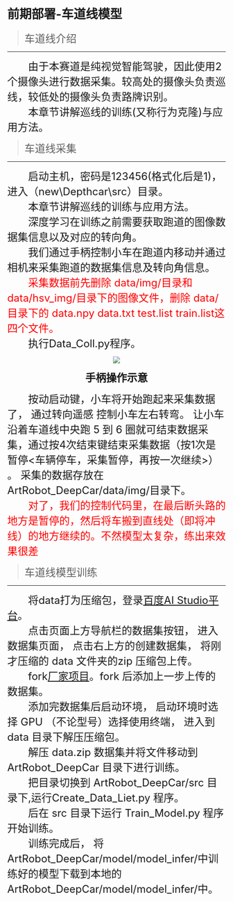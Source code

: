 # 前期部署-车道线模型

> <font size=5>车道线介绍</font>

---

<font size=5>&emsp;&emsp;由于本赛道是纯视觉智能驾驶，因此使用2个摄像头进行数据采集。较高处的摄像头负责巡线，较低处的摄像头负责路牌识别。\
&emsp;&emsp;本章节讲解巡线的训练(又称行为克隆)与应用方法。\
</font>

> <font size=5>车道线采集</font>

---

<font size=5>&emsp;&emsp;启动主机，密码是123456(格式化后是1)，进入（new\Depthcar\src）目录。\
&emsp;&emsp;本章节讲解巡线的训练与应用方法。\
&emsp;&emsp;深度学习在训练之前需要获取跑道的图像数据集信息以及对应的转向角。\
&emsp;&emsp;我们通过手柄控制小车在跑道内移动并通过相机来采集跑道的数据集信息及转向角信息。\
<font color=red>&emsp;&emsp;采集数据前先删除 data/img/目录和 data/hsv_img/目录下的图像文件，删除 data/目录下的 data.npy data.txt test.list train.list这四个文件。</font>\
&emsp;&emsp;执行Data_Coll.py程序。\
</font>

<div style="text-align:center;">  
    <img src="/img/handle.png" style="display:inline-block;">  
</div>

<font size=5><center>__手柄操作示意__</center></font>

<font size=5>&emsp;&emsp;按动启动键，小车将开始跑起来采集数据了， 通过转向遥感 控制小车左右转弯。 让小车沿着车道线中央跑 5 到 6 圈就可结束数据采集，通过按4次结束键结束采集数据（按1次是暂停<车辆停车，采集暂停，再按一次继续>） 。 采集的数据存放在ArtRobot_DeepCar/data/img/目录下。\
<font color=red>&emsp;&emsp;对了，我们的控制代码里，在最后断头路的地方是暂停的，然后将车搬到直线处（即将冲线）的地方继续的。不然模型太复杂，练出来效果很差</font>\
</font>

> <font size=5>车道线模型训练</font>

---

<font size=5>&emsp;&emsp;将data打为压缩包，登录[百度AI Studio平台](https://aistudio.baidu.com/aistudio/index)。\
&emsp;&emsp;点击页面上方导航栏的数据集按钮， 进入数据集页面， 点击右上方的创建数据集， 将刚才压缩的 data 文件夹的zip 压缩包上传。\
&emsp;&emsp;fork[厂家项目](https://aistudio.baidu.com/aistudio/projectdetail/1493663?shared=1)。fork 后添加上一步上传的数据集。\
&emsp;&emsp;添加完数据集后启动环境， 启动环境时选择 GPU （不论型号）选择使用终端， 进入到 data 目录下解压压缩包。\
&emsp;&emsp;解压 data.zip 数据集并将文件移动到 ArtRobot_DeepCar 目录下进行训练。 \
&emsp;&emsp;把目录切换到 ArtRobot_DeepCar/src 目录下,运行Create_Data_Liet.py 程序。\
&emsp;&emsp;后在 src 目录下运行 Train_Model.py 程序开始训练。\
&emsp;&emsp;训练完成后， 将 ArtRobot_DeepCar/model/model_infer/中训练好的模型下载到本地的ArtRobot_DeepCar/model/model_infer/中。\
</font>